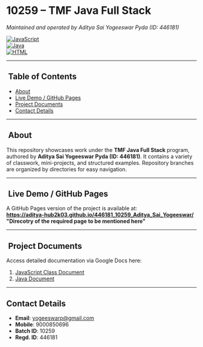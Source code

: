 # 10259 – TMF Java Full Stack  
*Maintained and operated by Aditya Sai Yogeeswar Pyda (ID: 446181)*

[![JavaScript](https://img.shields.io/badge/Language-JavaScript-yellow)](https://developer.mozilla.org/docs/Web/JavaScript)  
[![Java](https://img.shields.io/badge/Language-Java-orange)](https://www.oracle.com/java/)  
[![HTML](https://img.shields.io/badge/Language-HTML5-red)](https://developer.mozilla.org/docs/Web/HTML)

---

## ​ Table of Contents

- [About](#about)  
- [Live Demo / GitHub Pages](#live-demo--github-pages)  
- [Project Documents](#project-documents)  
- [Contact Details](#contact-details)  

---

## ​ About  
This repository showcases work under the **TMF Java Full Stack** program, authored by **Aditya Sai Yogeeswar Pyda (ID: 446181)**. It contains a variety of classwork, mini-projects, and structured examples. Repository branches are organized by directories for easy navigation.

---

## ​ Live Demo / GitHub Pages  
A GitHub Pages version of the project is available at:  
**https://aditya-hub2k03.github.io/446181_10259_Aditya_Sai_Yogeeswar/ "Direcotry of the required page to be mentioned here"**

---

## ​ Project Documents  
Access detailed documentation via Google Docs here:  
1. [JavaScript Class Document](https://docs.google.com/document/d/1Zys8vcI9ik7pRvcIwKheSLy09oSJJaFKBtlgHK_QES8/edit?usp=sharing)  
2. [Java Document](https://docs.google.com/document/d/1Wjs7jKiIByaDrvjJHe3C3Y1XYuSsSEC5Z7W_93CEcEY/edit?usp=sharing)

---

##  Contact Details  
- **Email**: yogeeswarp@gmail.com  
- **Mobile**: 9000850696
- **Batch ID**: 10259
- **Regd. ID**: 446181




